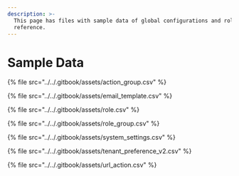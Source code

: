 ```yaml
---
description: >-
  This page has files with sample data of global configurations and roles for
  reference.
---
```


# Sample Data

{% file src="../../.gitbook/assets/action_group.csv" %}

{% file src="../../.gitbook/assets/email_template.csv" %}

{% file src="../../.gitbook/assets/role.csv" %}

{% file src="../../.gitbook/assets/role_group.csv" %}

{% file src="../../.gitbook/assets/system_settings.csv" %}

{% file src="../../.gitbook/assets/tenant_preference_v2.csv" %}

{% file src="../../.gitbook/assets/url_action.csv" %}
